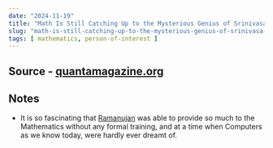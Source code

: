 ```yaml
---
date: "2024-11-19"
title: "Math Is Still Catching Up to the Mysterious Genius of Srinivasa Ramanujan"
slug: "math-is-still-catching-up-to-the-mysterious-genius-of-srinivasa-ramanujan"
tags: [ mathematics, person-of-interest ]
---
```




## Source - [quantamagazine.org][1]

## Notes
* It is so fascinating that [Ramanujan][2] was able to provide so much to the Mathematics without any formal training, and at a time when Computers as we know today, were hardly ever dreamt of.



   [1]: https://www.quantamagazine.org/srinivasa-ramanujan-was-a-genius-math-is-still-catching-up-20241021/
   [2]: https://en.wikipedia.org/wiki/Srinivasa_Ramanujan
